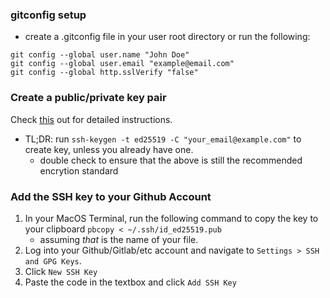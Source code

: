 ### gitconfig setup
- create a .gitconfig file in your user root directory or run the following:
```
git config --global user.name "John Doe"
git config --global user.email "example@email.com"
git config --global http.sslVerify "false"
```

### Create a public/private key pair
Check [this](https://docs.github.com/en/authentication/connecting-to-github-with-ssh/generating-a-new-ssh-key-and-adding-it-to-the-ssh-agent) out for detailed instructions.
- TL;DR: run `ssh-keygen -t ed25519 -C "your_email@example.com"` to create key, unless you already have one.
  - double check to ensure that the above is still the recommended encrytion standard 

### Add the SSH key to your Github Account
1. In your MacOS Terminal, run the following command to copy the key to your clipboard
`pbcopy < ~/.ssh/id_ed25519.pub`
   - assuming _that_ is the name of your file. 
2. Log into your Github/Gitlab/etc account and navigate to `Settings > SSH and GPG Keys`.
3. Click `New SSH Key`
4. Paste the code in the textbox and click `Add SSH Key`
